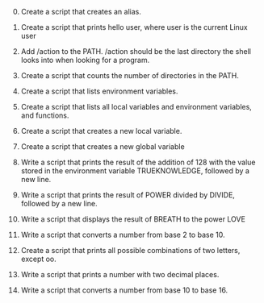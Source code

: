0.	Create a script that creates an alias.

1.	Create a script that prints hello user, where user is the current Linux user

2.	Add /action to the PATH. /action should be the last directory the shell looks into when looking for a program.

3.	Create a script that counts the number of directories in the PATH.

4.	Create a script that lists environment variables.

5.	Create a script that lists all local variables and environment variables, and functions.

6.	Create a script that creates a new local variable.

7.	Create a script that creates a new global variable

8.	Write a script that prints the result of the addition of 128 with the value stored in the environment variable TRUEKNOWLEDGE, followed by a new line.

9.	Write a script that prints the result of POWER divided by DIVIDE, followed by a new line.

10.	Write a script that displays the result of BREATH to the power LOVE

11.	Write a script that converts a number from base 2 to base 10.

12.	Create a script that prints all possible combinations of two letters, except oo.

13.	Write a script that prints a number with two decimal places.

14.	Write a script that converts a number from base 10 to base 16.

